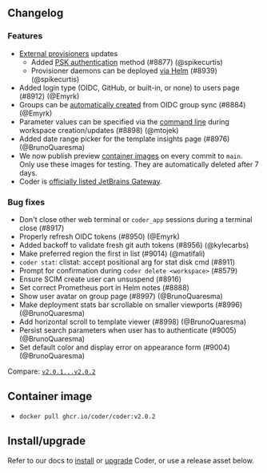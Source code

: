 ## Changelog

### Features

- [External provisioners](https://coder.com/docs/admin/provisioners)
  updates
  - Added
    [PSK authentication](https://coder.com/docs/admin/provisioners#authentication)
    method (#8877) (@spikecurtis)
  - Provisioner daemons can be deployed
    [via Helm](https://github.com/onchainengineering/hmi-computer/tree/main/helm/provisioner)
    (#8939) (@spikecurtis)
- Added login type (OIDC, GitHub, or built-in, or none) to users page (#8912)
  (@Emyrk)
- Groups can be
  [automatically created](https://coder.com/docs/admin/auth#user-not-being-assigned--group-does-not-exist)
  from OIDC group sync (#8884) (@Emyrk)
- Parameter values can be specified via the
  [command line](https://coder.com/docs/cli/create#--parameter) during
  workspace creation/updates (#8898) (@mtojek)
- Added date range picker for the template insights page (#8976)
  (@BrunoQuaresma)
- We now publish preview
  [container images](https://github.com/onchainengineering/hmi-computer/pkgs/container/coder-preview)
  on every commit to `main`. Only use these images for testing. They are
  automatically deleted after 7 days.
- Coder is
  [officially listed JetBrains Gateway](https://coder.com/blog/self-hosted-remote-development-in-jetbrains-ides-now-available-to-coder-users).

### Bug fixes

- Don't close other web terminal or `coder_app` sessions during a terminal close
  (#8917)
- Properly refresh OIDC tokens (#8950) (@Emyrk)
- Added backoff to validate fresh git auth tokens (#8956) (@kylecarbs)
- Make preferred region the first in list (#9014) (@matifali)
- `coder stat`: clistat: accept positional arg for stat disk cmd (#8911)
- Prompt for confirmation during `coder delete <workspace>` (#8579)
- Ensure SCIM create user can unsuspend (#8916)
- Set correct Prometheus port in Helm notes (#8888)
- Show user avatar on group page (#8997) (@BrunoQuaresma)
- Make deployment stats bar scrollable on smaller viewports (#8996)
  (@BrunoQuaresma)
- Add horizontal scroll to template viewer (#8998) (@BrunoQuaresma)
- Persist search parameters when user has to authenticate (#9005)
  (@BrunoQuaresma)
- Set default color and display error on appearance form (#9004)
  (@BrunoQuaresma)

Compare:
[`v2.0.1...v2.0.2`](https://github.com/onchainengineering/hmi-computer/compare/v2.0.1...v2.0.2)

## Container image

- `docker pull ghcr.io/coder/coder:v2.0.2`

## Install/upgrade

Refer to our docs to [install](https://coder.com/docs/install) or
[upgrade](https://coder.com/docs/admin/upgrade) Coder, or use a
release asset below.
